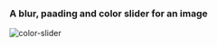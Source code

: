 ### A blur, paading and color slider for an image ###
![color-slider](http://i.imgur.com/tmZKYQl.png)